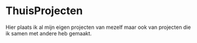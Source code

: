 # ThuisProjecten
Hier plaats ik al mijn eigen projecten van mezelf maar ook van projecten die ik samen met andere heb gemaakt.
